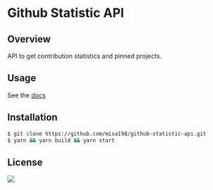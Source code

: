 # Github Statistic API

## Overview

API to get contribution statistics and pinned projects.

## Usage

See the [docs](https://github-statistic-api-misa198.vercel.app/docs)

## Installation

```bash
$ git clone https://github.com/misa198/github-statistic-api.git
$ yarn && yarn build && yarn start
```

## License

[![](https://img.shields.io/badge/license-MIT-green)](./LICENSE)
